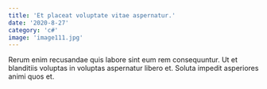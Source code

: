 ```yaml
---
title: 'Et placeat voluptate vitae aspernatur.'
date: '2020-8-27'
category: 'c#'
image: 'image111.jpg'
---
```


Rerum enim recusandae quis labore sint eum rem consequuntur. Ut et blanditiis voluptas in voluptas aspernatur libero et. Soluta impedit asperiores animi quos et.
